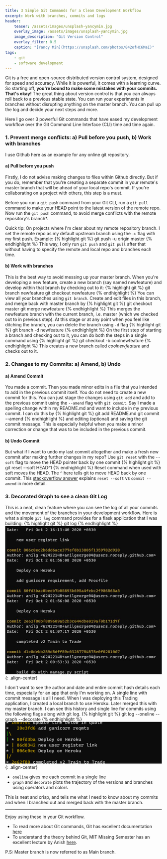 ```yaml
---
title: 3 Simple Git Commands for a Clean Development Workflow
excerpt: Work with branches, commits and logs
header:
    teaser: /assets/images/unsplash-yancymin.jpg
    overlay_image: /assets/images/unsplash-yancymin.jpg
    image_description: "Git Version Control"
    overlay_filter: 0.5
    caption: "[Yancy Min](https://unsplash.com/photos/842ofHC6MaI)"
tags:
    - git
    - software development
---
```

Git is a free and open-source distributed version control system, designed for speed and accuracy. While it is powerful, it comes with a learning curve. So starting off, **you're bound to make some mistakes with your commits. That's okay!** The great thing about version control is that you can always roll back to a previous stable state. You can run your experiments in branches without disrupting anything on the master branch. You can pull up the log and decide your next steps and more.

Here I go over 3 powerful Git commands that have eased my development workflow over the Git Command Line Interface (CLI) time and time again.

### 1. Prevent merge conflicts: a) Pull before you push, b) Work with branches
I use Github here as an example for any online git repository.
#### a) Pull before you push
Firstly, I do not advise making changes to files within Github directly. But if you do, remember that you're creating a separate commit in your remote's master branch that will be ahead of your local repo's commit. If you're collaborating on a project with others, this step is a must.

Before you run a `git push` command from your Git CLI, run a `git pull` command to make your HEAD point to the latest version of the remote repo. Now run the `git push` command, to avoid merge conflicts with the remote repository's branch*.

Quick tip: On projects where I'm clear about my remote repository branch. I set the remote repo as my default upstream branch using the `-u` flag with my first push. Example:
{% highlight git %}
git push -u origin master
{% endhighlight %}
This way, I only run `git push` and `git pull` after that without having to specify the remote and local repo and branches each time.

#### b) Work with branches
This is the best way to avoid messing up your master branch. When you're developing a new feature, create a new branch (say named newfeature) and develop within that branch by checking out to it:
{% highlight git %}
git branch newfeature
git checkout newfeature
{% endhighlight %}
You can view all your branches using `git branch`.
Create and edit files in this branch, and merge back with master branch by
{% highlight git %}
git checkout master
git merge newfeature
{% endhighlight %}
This merges the newfeature branch with the current branch, i.e. master (which we checked out to in previous step). At this stage or at any point when you feel like ditching the branch, you can delete the branch using `-d` flag
{% highlight git %}
git branch -d newfeature
{% endhighlight %}
On the first step of starting a branch and checking out to it, you can do both the steps in a single command using
{% highlight git %}
git checkout -b coolnewfeature
{% endhighlight %}
This creates a new branch called *coolnewfeature* and checks out to it.

### 2. Changes to my Commits: a) Amend, b) Undo
#### a) Amend Commit
You made a commit. Then you made minor edits in a file that you intended to add in the previous commit itself. You do not need to create a new commit for this. You can just stage the changes using `git add` and add to the previous commit using the `--amend` flag with `git commit`.
Say I made a spelling change within my README.md and want to include in my previous commit. I can do this by
{% highlight git %}
git add README.md
git commit --amend
{% endhighlight %}
and editing (optional) and saving the git commit message.
This is especially helpful when you make a minor correction or change that was to be included in the previous commit.
#### b) Undo Commit
But what if I want to undo my last commit altogether and make a fresh new commit after making further changes in my repo?
Use `git reset` with the `--soft` flag to move the HEAD pointer back by one commit
{% highlight git %}
git reset --soft HEAD^1
{% endhighlight %}
Reset command when used with soft moves the HEAD. The `^` here tells git to move HEAD back by one commit.
This [stackoverflow answer](https://stackoverflow.com/questions/5203535/practical-uses-of-git-reset-soft#5203843) explains `reset --soft` vs `commit --amend` in more detail.

### 3. Decorated Graph to see a clean Git Log
This is a neat, clean feature where you can see the log of all your commits and the movement of the branches in your development workflow. Here is what a simple `git log` command provides for a flask application that I was building:
{% highlight git %}
git log
{% endhighlight %}
![](/assets/images/git-trick-gitlog.jpeg){: .align-center}

I don't want to see the author and date and entire commit hash details each time, especially for an app that only I'm working on. A single line with commit message is all I need. When I was deploying this Trading application, I created a local branch to use Heroku. Later merged this with my master branch. I can see this history and single line for commits using the following flags along with git log.
{% highlight git %}
git log --oneline --graph --decorate
{% endhighlight %}
![](/assets/images/git-trick-gitlog-oneline.png){: .align-center}

- `oneline` gives me each commit in a single line
- `graph` and `decorate` plots the trajectory of the versions and branches using operators and colors

This is neat and crisp, and tells me what I need to know about my commits and when I branched out and merged back with the master branch.

---

Enjoy using these in your Git workflow.
- To read more about Git commands, Git has excellent documentation [here](https://git-scm.com/docs)
- To understand the theory behind Git, MIT Missing Semester has an excellent lecture by Anish [here](https://www.youtube.com/watch?v=2sjqTHE0zok).

P.S: Master branch is now referred to as Main branch.